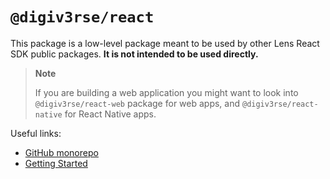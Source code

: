 # `@digiv3rse/react`

This package is a low-level package meant to be used by other Lens React SDK public packages. **It is not intended to be used directly.**

> **Note**
>
> If you are building a web application you might want to look into `@digiv3rse/react-web` package for web apps, and `@digiv3rse/react-native` for React Native apps.

Useful links:

- [GitHub monorepo](https://github.com/digiv3rse-protocol/sdk)
- [Getting Started](https://docs.lens.xyz/docs/sdk-react-getting-started)
